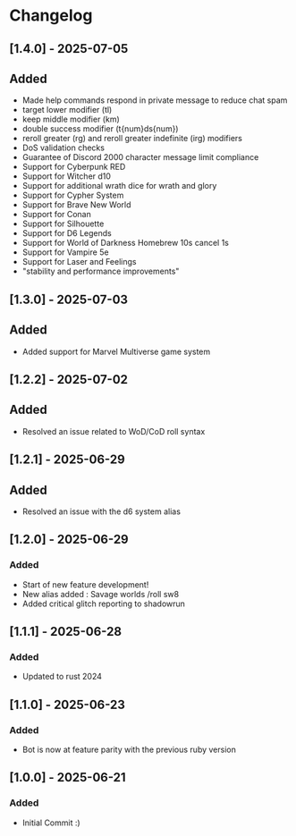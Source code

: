 # Changelog

## [1.4.0] - 2025-07-05

## Added

- Made help commands respond in private message to reduce chat spam
- target lower modifier (tl) 
- keep middle modifier (km)
- double success modifier (t{num}ds{num})
- reroll greater (rg) and reroll greater indefinite (irg) modifiers
- DoS validation checks
- Guarantee of Discord 2000 character message limit compliance 
- Support for Cyberpunk RED
- Support for Witcher d10
- Support for additional wrath dice for wrath and glory
- Support for Cypher System
- Support for Brave New World
- Support for Conan
- Support for Silhouette
- Support for D6 Legends
- Support for World of Darkness Homebrew 10s cancel 1s
- Support for Vampire 5e
- Support for Laser and Feelings
- "stability and performance improvements"

## [1.3.0] - 2025-07-03

## Added

- Added support for Marvel Multiverse game system

## [1.2.2] - 2025-07-02

## Added

- Resolved an issue related to WoD/CoD roll syntax

## [1.2.1] - 2025-06-29

## Added

- Resolved an issue with the d6 system alias

## [1.2.0] - 2025-06-29

### Added

- Start of new feature development!
- New alias added : Savage worlds /roll sw8
- Added critical glitch reporting to shadowrun

## [1.1.1] - 2025-06-28

### Added

- Updated to rust 2024

## [1.1.0] - 2025-06-23

### Added

- Bot is now at feature parity with the previous ruby version

## [1.0.0] - 2025-06-21

### Added

- Initial Commit :)
